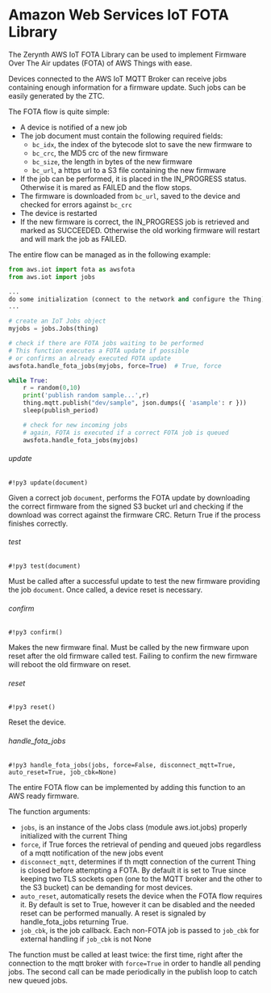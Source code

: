 # Amazon Web Services IoT FOTA Library

The Zerynth AWS IoT FOTA Library can be used to implement Firmware Over The Air updates (FOTA) of AWS Things with ease.

Devices connected to the AWS IoT MQTT Broker can receive jobs containing enough information for a firmware update. Such jobs can be easily generated by the ZTC.

The FOTA flow is quite simple:


* A device is notified of a new job
* The job document must contain the following required fields:
   * `bc_idx`, the index of the bytecode slot to save the new firmware to
   * `bc_crc`, the MD5 crc of the new firmware
   * `bc_size`, the length in bytes of the new firmware
  * `bc_url`, a https url to a S3 file containing the new firmware
* If the job can be performed, it is placed in the IN_PROGRESS status. Otherwise it is mared as FAILED and the flow stops.
* The firmware is downloaded from `bc_url`, saved to the device and checked for errors against `bc_crc`
* The device is restarted
* If the new firmware is correct, the IN_PROGRESS job is retrieved and marked as SUCCEEDED. Otherwise the old working firmware will restart and will mark the job as FAILED.

The entire flow can be managed as in the following example:

```python
from aws.iot import fota as awsfota
from aws.iot import jobs

...
do some initialization (connect to the network and configure the Thing)
...

# create an IoT Jobs object
myjobs = jobs.Jobs(thing)

# check if there are FOTA jobs waiting to be performed
# This function executes a FOTA update if possible
# or confirms an already executed FOTA update
awsfota.handle_fota_jobs(myjobs, force=True)  # True, force

while True:
    r = random(0,10)
    print('publish random sample...',r)
    thing.mqtt.publish("dev/sample", json.dumps({ 'asample': r }))
    sleep(publish_period)

    # check for new incoming jobs
    # again, FOTA is executed if a correct FOTA job is queued
    awsfota.handle_fota_jobs(myjobs)
```

###### update

```#!py3 update(document)```

Given a correct job `document`, performs the FOTA update by downloading the correct firmware from the signed S3 bucket url and checking if the download was correct against the firmware CRC. Return True if the process finishes correctly.

###### test

```#!py3 test(document)```

Must be called after a successful update to test the new firmware providing the job `document`. Once called, a device reset is necessary.

###### confirm

```#!py3 confirm()```

Makes the new firmware final. Must be called by the new firmware upon reset after the old firmware called test. Failing to confirm the new firmware will reboot the old firmware on reset.

###### reset

```#!py3 reset()```

Reset the device.

###### handle_fota_jobs

```#!py3 handle_fota_jobs(jobs, force=False, disconnect_mqtt=True, auto_reset=True, job_cbk=None)```

The entire FOTA flow can be implemented by adding this function to an AWS ready firmware.

The function arguments:


* `jobs`, is an instance of the Jobs class (module aws.iot.jobs) properly initialized with the current Thing
* `force`, if True forces the retrieval of pending and queued jobs regardless of a mqtt notification of the new jobs event
* `disconnect_mqtt`, determines if th mqtt connection of the current Thing is closed before attempting a FOTA. By default it is set to True since keeping two TLS sockets open (one to the MQTT broker and the other to the S3 bucket) can be demanding for most devices.
* `auto_reset`, automatically resets the device when the FOTA flow requires it. By default is set to True, however it can be disabled and the needed reset can be performed manually. A reset is signaled by handle_fota_jobs returning True.
* `job_cbk`, is the job callback. Each non-FOTA job is passed to `job_cbk` for external handling if `job_cbk` is not None

The function must be called at least twice: the first time, right after the connection to the mqtt broker with `force=True` in order to handle all pending jobs. The second call can be made periodically in the publish loop to catch new queued jobs.
<!--stackedit_data:
eyJoaXN0b3J5IjpbLTEzODI5NDMyMDJdfQ==
-->